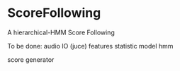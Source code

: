 ScoreFollowing
==============

A hierarchical-HMM Score Following

To be done: 
audio IO (juce)
features
statistic model
hmm

score generator
